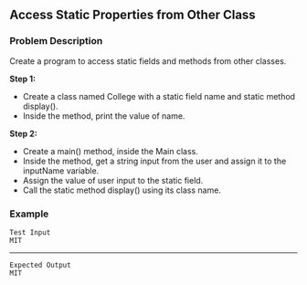 ## Access Static Properties from Other Class

### Problem Description
Create a program to access static fields and methods from other classes.

**Step 1:**

- Create a class named College with a static field name and static method display().
- Inside the method, print the value of name.

**Step 2:**

- Create a main() method, inside the Main class.
- Inside the method, get a string input from the user and assign it to the inputName variable.
- Assign the value of user input to the static field.
- Call the static method display() using its class name.

### Example
    Test Input
    MIT
------
    Expected Output
    MIT